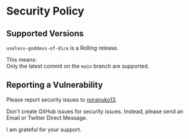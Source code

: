 # Security Policy

## Supported Versions

```useless-goddess-of-dice``` is a Rolling release.

This means:  
Only the latest commit on the ```main``` branch are supported.

## Reporting a Vulnerability

Please report security issues to [noranuko13](https://github.com/noranuko13).

Don't create GitHub issues for security issues. Instead, please send an Email or Twitter Direct Message.

I am grateful for your support.
